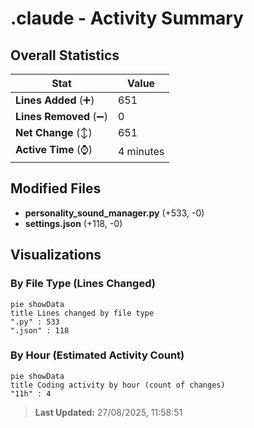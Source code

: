 # .claude - Activity Summary 

## Overall Statistics

| Stat                   | Value                                                             |
| ---------------------- | ----------------------------------------------------------------- |
| **Lines Added** (➕)   | 651                                          |
| **Lines Removed** (➖) | 0                                        |
| **Net Change** (↕)    | 651                |
| **Active Time** (⌚)   | 4 minutes |


## Modified Files
- **personality_sound_manager.py** (+533, -0)
- **settings.json** (+118, -0)

## Visualizations

### By File Type (Lines Changed)

```mermaid
pie showData
title Lines changed by file type
".py" : 533
".json" : 118
```

### By Hour (Estimated Activity Count)

```mermaid
pie showData
title Coding activity by hour (count of changes)
"11h" : 4
```


> **Last Updated:** 27/08/2025, 11:58:51